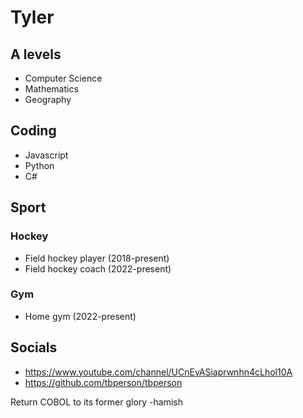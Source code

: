 **Tyler**
===============
## A levels
* Computer Science
* Mathematics
* Geography
## Coding
* Javascript
* Python
* C#
## Sport
### Hockey
* Field hockey player (2018-present)
* Field hockey coach (2022-present)
### Gym
* Home gym (2022-present)
## Socials
- https://www.youtube.com/channel/UCnEvASiaprwnhn4cLhol10A
- https://github.com/tbperson/tbperson

Return COBOL to its former glory -hamish

